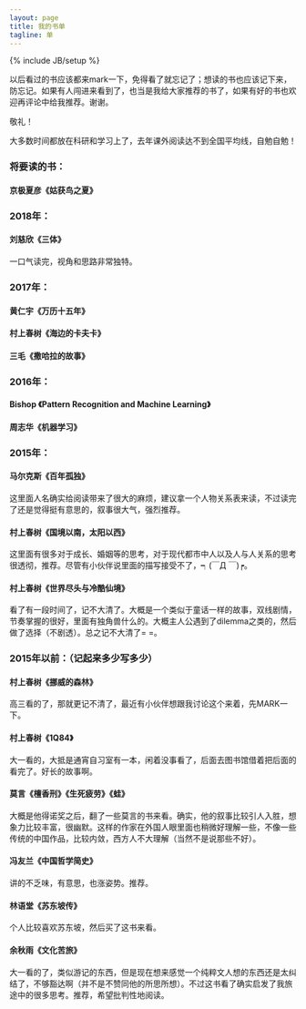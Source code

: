 ```yaml
---
layout: page
title: 我的书单
tagline: 单
---
```

{% include JB/setup %}

以后看过的书应该都来mark一下，免得看了就忘记了；想读的书也应该记下来，防忘记。如果有人闯进来看到了，也当是我给大家推荐的书了，如果有好的书也欢迎再评论中给我推荐。谢谢。

敬礼！

大多数时间都放在科研和学习上了，去年课外阅读达不到全国平均线，自勉自勉！

### 将要读的书：

#### 京极夏彦《姑获鸟之夏》

### 2018年：

#### 刘慈欣《三体》

一口气读完，视角和思路非常独特。

### 2017年：

#### 黄仁宇《万历十五年》

#### 村上春树《海边的卡夫卡》

#### 三毛《撒哈拉的故事》

### 2016年：

#### Bishop 《Pattern Recognition and Machine Learning》

#### 周志华《机器学习》

### 2015年：

#### 马尔克斯《百年孤独》

这里面人名确实给阅读带来了很大的麻烦，建议拿一个人物关系表来读，不过读完了还是觉得挺有意思的，叙事很大气，强烈推荐。

#### 村上春树《国境以南，太阳以西》

这里面有很多对于成长、婚姻等的思考，对于现代都市中人以及人与人关系的思考很透彻，推荐。尽管有小伙伴说里面的描写接受不了，┑(￣Д ￣)┍。

#### 村上春树《世界尽头与冷酷仙境》

看了有一段时间了，记不大清了。大概是一个类似于童话一样的故事，双线剧情，节奏掌握的很好，里面有独角兽什么的。大概主人公遇到了dilemma之类的，然后做了选择（不剧透）。总之记不大清了= =。

### 2015年以前：（记起来多少写多少）

#### 村上春树《挪威的森林》

高三看的了，那就更记不清了，最近有小伙伴想跟我讨论这个来着，先MARK一下。

#### 村上春树《1Q84》

大一看的，大抵是通宵自习室有一本，闲着没事看了，后面去图书馆借着把后面的看完了。好长的故事啊。

#### 莫言《檀香刑》《生死疲劳》《蛙》

大概是他得诺奖之后，翻了一些莫言的书来看。确实，他的叙事比较引人入胜，想象力比较丰富，很幽默。这样的作家在外国人眼里面也稍微好理解一些，不像一些传统的中国作品，比较内敛，西方人不大理解（当然不是说那些不好）。

#### 冯友兰《中国哲学简史》

讲的不乏味，有意思，也涨姿势。推荐。

#### 林语堂《苏东坡传》

个人比较喜欢苏东坡，然后买了这书来看。

#### 余秋雨《文化苦旅》

大一看的了，类似游记的东西，但是现在想来感觉一个纯粹文人想的东西还是太纠结了，不够豁达啊（并不是不赞同他的所思所想）。不过这书看了确实启发了我旅途中的很多思考。推荐，希望批判性地阅读。